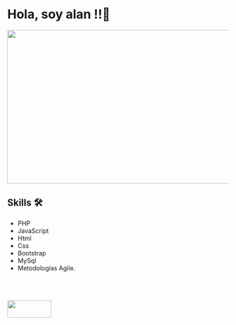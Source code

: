 
# Hola, soy alan !!🚀
<img src="(https://user-images.githubusercontent.com/69437600/163737395-7b833d91-6334-46bb-8ab9-143f69ce4e7e.jpg" height="350" width="800%"><br>
## Skills 🛠️
* PHP
* JavaScript
* Html
* Css
* Bootstrap
* MySql
* Metodologías Agile.
            


<br><br><br>[<img src="https://user-images.githubusercontent.com/69437600/129463519-4af2745a-6802-484b-9b48-379eda798ba6.jpg" height="40" width="100">](https://www.linkedin.com/in/alan-alzogaray/)
